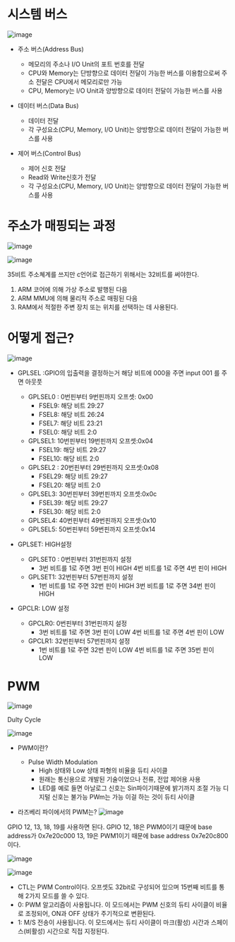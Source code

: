 # 시스템 버스
![image](https://github.com/rhenus9911/MobileNet_Maestro/assets/100738276/cc5964e2-ec73-433c-b11d-b5c5a0c917d7)

- 주소 버스(Address Bus)
   - 메모리의 주소나 I/O Unit의 포트 번호를 전달
   - CPU와 Memory는 단방향으로 데이터 전달이 가능한 버스를 이용함으로써 주소 전달은 CPU에서 메모리로만 가능
   - CPU, Memory는 I/O Unit과 양방향으로 데이터 전달이 가능한 버스를 사용
     
- 데이터 버스(Data Bus)
   - 데이터 전달
   - 각 구성요소(CPU, Memory, I/O Unit)는 양방향으로 데이터 전달이 가능한 버스를 사용
   
- 제어 버스(Control Bus)
   - 제어 신호 전달
   - Read와 Write신호가 전달
   - 각 구성요소(CPU, Memory, I/O Unit)는 양방향으로 데이터 전달이 가능한 버스를 사용


# 주소가 매핑되는 과정
![image](https://github.com/rhenus9911/MobileNet_Maestro/assets/100738276/fb660d10-0e15-447f-96fc-06b6ccc37d13)


![image](https://github.com/rhenus9911/MobileNet_Maestro/assets/100738276/07b2d6c1-67e9-4049-ade4-f359a42b2e4c)

35비트 주소쳬계를 쓰지만 c언어로 접근하기 위해서는 32비트를 써야한다.

1. ARM 코어에 의해 가상 주소로 발행된 다음
2. ARM MMU에 의해 물리적 주소로 매핑된 다음
3. RAM에서 적절한 주변 장치 또는 위치를 선택하는 데 사용된다.
   

# 어떻게 접근?
![image](https://github.com/rhenus9911/MobileNet_Maestro/assets/100738276/94a5e388-5e1b-48e0-98fa-d6e13715638a)


- GPLSEL :GPIO의 입출력을 결정하는거 해당 비트에 000을 주면 input 001 를 주면 아웃풋
    - GPLSEL0 : 0번핀부터 9번핀까지 오프셋: 0x00
        - FSEL9: 해당 비트 29:27
        - FSEL8: 해당 비트 26:24
        - FSEL7: 해당 비트 23:21
        - FSEL0: 해당 비트 2:0
    - GPLSEL1: 10번핀부터 19번핀까지 오프셋:0x04
        - FSEL19: 해당 비트 29:27
        - FSEL10: 해당 비트 2:0
    - GPLSEL2 : 20번핀부터 29번핀까지 오프셋:0x08
        - FSEL29: 해당 비트 29:27
        - FSEL20: 해당 비트 2:0
    - GPLSEL3: 30번핀부터 39번핀까지 오프셋:0x0c
        - FSEL39: 해당 비트 29:27
        - FSEL30: 해당 비트 2:0
    - GPLSEL4: 40번핀부터 49번핀까지 오프셋:0x10
    - GPLSEL5: 50번핀부터 59번핀까지 오프셋:0x14
 
- GPLSET: HIGH설정
    - GPLSET0 : 0번핀부터 31번핀까지 설정
        - 3번 비트를 1로 주면 3번 핀이 HIGH 4번 비트를 1로 주면 4번 핀이 HIGH
    - GPLSET1: 32번핀부터 57번핀까지 설정
        - 1번 비트를 1로 주면 32번 핀이 HIGH 3번 비트를 1로 주면 34번 핀이 HIGH

- GPCLR: LOW 설정
    - GPCLR0: 0번핀부터 31번핀까지 설정
        - 3번 비트를 1로 주면 3번 핀이 LOW 4번 비트를 1로 주면 4번 핀이 LOW
    - GPCLR1: 32번핀부터 57번핀까지 설정
        - 1번 비트를 1로 주면 32번 핀이 LOW 4번 비트를 1로 주면 35번 핀이 LOW
     

# PWM
![image](https://github.com/rhenus9911/MobileNet_Maestro/assets/100738276/70706b63-20af-4a80-9a56-27bb6806d393)

Dulty Cycle

![image](https://github.com/rhenus9911/MobileNet_Maestro/assets/100738276/45ac8167-b3d3-42b5-ad5e-25e00c8906d6)

- PWM이란?
   - Pulse Width Modulation
     - High 상태와 Low 상태 파형의 비율을 듀티 사이클
     - 원래는 통신용으로 개발된 기술이었으나 전류, 전압 제어용 사용
     - LED를 예로 들면 아날로그 신호는 Sin파이기때문에 밝기까지 조절 가능 디지털 신호는 불가능 PWm는 가능 이걸 하는 것이 듀티 사이클

- 라즈베리 파이에서의 PWM는?
![image](https://github.com/rhenus9911/MobileNet_Maestro/assets/100738276/f0a5955d-3159-43fe-92ec-c041130fffaa)

GPIO 12, 13, 18, 19를 사용하면 된다.
GPIO 12, 18은 PWM0이기 떄문에 base address가 0x7e20c000 13, 19은 PWM1이기 때문에 base address 0x7e20c800이다.

![image](https://github.com/rhenus9911/MobileNet_Maestro/assets/100738276/72957a78-22f8-4e77-9687-9605e223694b)

![image](https://github.com/rhenus9911/MobileNet_Maestro/assets/100738276/39ec7f4f-4459-458f-b09e-51b815a47520)

- CTL는 PWM Control이다. 오프셋도 32bit로 구성되어 있으며 15번째 비트를 통해 2가지 모드를 쓸 수 있다.
 - 0: PWM 알고리즘이 사용됩니다. 이 모드에서는 PWM 신호의 듀티 사이클이 비율로 조정되어, ON과 OFF 상태가 주기적으로 변환된다.
 - 1: M/S 전송이 사용됩니다. 이 모드에서는 듀티 사이클이 마크(활성) 시간과 스페이스(비활성) 시간으로 직접 지정된다. 

   
